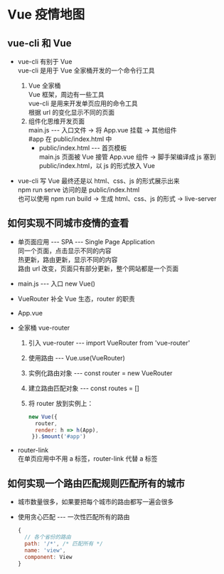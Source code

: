 # Vue 疫情地图  

## vue-cli 和 Vue

- vue-cli 有别于 Vue  
  vue-cli 是用于 Vue 全家桶开发的一个命令行工具  
  1. Vue 全家桶  
     Vue 框架，周边有一些工具  
     vue-cli 是用来开发单页应用的命令工具  
     根据 url 的变化显示不同的页面  
  2. 组件化思维开发页面  
     main.js --- 入口文件 -> 将 App.vue 挂载 -> 其他组件  
     #app 在 public/index.html 中  
     - public/index.html --- 首页模板  
       main.js 页面被 Vue 接管 App.vue 组件 -> 脚手架编译成 js 塞到 public/index.html，以 js 的形式放入 Vue  

- vue-cli 写 Vue 最终还是以 html、css、js 的形式展示出来  
  npm run serve 访问的是 public/index.html  
  也可以使用 npm run build -> 生成 html、css、js 的形式 -> live-server  

## 如何实现不同城市疫情的查看  

- 单页面应用 --- SPA --- Single Page Application  
  同一个页面，点击显示不同的内容  
  热更新，路由更新，显示不同的内容  
  路由 url 改变，页面只有部分更新，整个网站都是一个页面  

- main.js --- 入口 new Vue()  
- VueRouter 补全 Vue 生态，router 的职责  
- App.vue  

- 全家桶 vue-router  
  1. 引入 vue-router --- import VueRouter from 'vue-router'
  2. 使用路由 --- Vue.use(VueRouter)
  3. 实例化路由对象 --- const router = new VueRouter
  4. 建立路由匹配对象 --- const routes = []
  5. 将 router 放到实例上：

     ```js
     new Vue({
       router,
       render: h => h(App),
      }).$mount('#app')
     ```

- router-link  
  在单页应用中不用 a 标签，router-link 代替 a 标签  

## 如何实现一个路由匹配规则匹配所有的城市  

- 城市数量很多，如果要把每个城市的路由都写一遍会很多  

- 使用贪心匹配 --- 一次性匹配所有的路由  
  
  ```js
  {
    // 各个省份的路由
    path: '/*', /* 匹配所有 */
    name: 'view',
    component: View
  }
  ```  
  